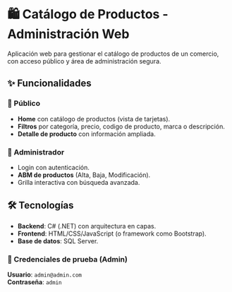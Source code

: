 # 🛍️ Catálogo de Productos - Administración Web  

Aplicación web para gestionar el catálogo de productos de un comercio, con acceso público y área de administración segura.  

## ✨ Funcionalidades  

### 👤 Público  
- **Home** con catálogo de productos (vista de tarjetas).  
- **Filtros** por categoría, precio, codigo de producto, marca o descripción.  
- **Detalle de producto** con información ampliada.  

### 🔑 Administrador  
- Login con autenticación.  
- **ABM de productos** (Alta, Baja, Modificación).  
- Grilla interactiva con búsqueda avanzada.  

## 🛠️ Tecnologías  
- **Backend**: C# (.NET) con arquitectura en capas.  
- **Frontend**: HTML/CSS/JavaScript (o framework como Bootstrap).  
- **Base de datos**: SQL Server.  

### 🔐 Credenciales de prueba (Admin)  
**Usuario**: `admin@admin.com`  
**Contraseña**: `admin`  
